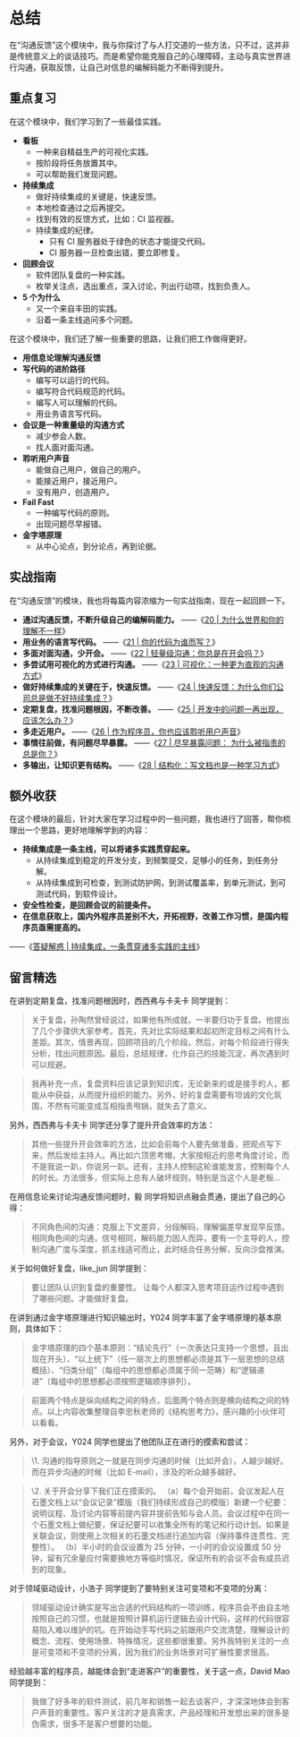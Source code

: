 # 总结

在“沟通反馈”这个模块中，我与你探讨了与人打交道的一些方法，只不过，这并非是传统意义上的谈话技巧。而是希望你能克服自己的心理障碍，主动与真实世界进行沟通，获取反馈，让自己对信息的编解码能力不断得到提升。





## 重点复习

在这个模块中，我们学习到了一些最佳实践。

- **看板**
    - 一种来自精益生产的可视化实践。
    - 按阶段将任务放置其中。
    - 可以帮助我们发现问题。
- **持续集成**
    - 做好持续集成的关键是，快速反馈。
    - 本地检查通过之后再提交。
    - 找到有效的反馈方式，比如：CI 监视器。
    - 持续集成的纪律。
        - 只有 CI 服务器处于绿色的状态才能提交代码。
        - CI 服务器一旦检查出错，要立即修复。
- **回顾会议**
    - 软件团队复盘的一种实践。
    - 枚举关注点，选出重点，深入讨论，列出行动项，找到负责人。
- **5 个为什么**
    - 又一个来自丰田的实践。
    - 沿着一条主线追问多个问题。



在这个模块中，我们还了解一些重要的思路，让我们把工作做得更好。

- **用信息论理解沟通反馈**
- **写代码的进阶路径**
    - 编写可以运行的代码。
    - 编写符合代码规范的代码。
    - 编写人可以理解的代码。
    - 用业务语言写代码。
- **会议是一种重量级的沟通方式**
    - 减少参会人数。
    - 找人面对面沟通。
- **聆听用户声音**
    - 能做自己用户，做自己的用户。
    - 能接近用户，接近用户。
    - 没有用户，创造用户。
- **Fail Fast**
    - 一种编写代码的原则。
    - 出现问题尽早报错。
- **金字塔原理**
    - 从中心论点，到分论点，再到论据。



## 实战指南

在“沟通反馈”的模块，我也将每篇内容浓缩为一句实战指南，现在一起回顾一下。

- **通过沟通反馈，不断升级自己的编解码能力。**
    ——《[20 | 为什么世界和你的理解不一样](http://time.geekbang.org/column/article/80755)》
- **用业务的语言写代码。**
    ——《[21 | 你的代码为谁而写？](http://time.geekbang.org/column/article/82581)》
- **多面对面沟通，少开会。**
    ——《[22 | 轻量级沟通：你总是在开会吗？](http://time.geekbang.org/column/article/82844)》
- **多尝试用可视化的方式进行沟通。**
    ——《[23 | 可视化：一种更为直观的沟通方式](http://time.geekbang.org/column/article/83082)》
- **做好持续集成的关键在于，快速反馈。**
    ——《[24 | 快速反馈：为什么你们公司总是做不好持续集成？](http://time.geekbang.org/column/article/83461)》
- **定期复盘，找准问题根因，不断改善。**
    ——《[25 | 开发中的问题一再出现，应该怎么办？](http://time.geekbang.org/column/article/83841)》
- **多走近用户。**
    ——《[26 | 作为程序员，你也应该聆听用户声音](http://time.geekbang.org/column/article/84185)》
- **事情往前做，有问题尽早暴露。**
    ——《[27 | 尽早暴露问题： 为什么被指责的总是你？](http://time.geekbang.org/column/article/84374)》
- **多输出，让知识更有结构。**
    ——《[28 | 结构化：写文档也是一种学习方式](http://time.geekbang.org/column/article/84663)》



## 额外收获

在这个模块的最后，针对大家在学习过程中的一些问题，我也进行了回答，帮你梳理出一个思路，更好地理解学到的内容：

- **持续集成是一条主线，可以将诸多实践贯穿起来。**
    - 从持续集成到稳定的开发分支，到频繁提交，足够小的任务，到任务分解。
    - 从持续集成到可检查，到测试防护网，到测试覆盖率，到单元测试，到可测试代码，到软件设计。
- **安全性检查，是回顾会议的前提条件。**
- **在信息获取上，国内外程序员差别不大，开拓视野，改善工作习惯，是国内程序员亟需提高的。**

——《[答疑解惑 | 持续集成，一条贯穿诸多实践的主线](http://time.geekbang.org/column/article/85049)》



## 留言精选

在讲到定期复盘，找准问题根因时，西西弗与卡夫卡 同学提到：

> 关于复盘，孙陶然曾经说过，如果他有所成就，一半要归功于复盘。他提出了几个步骤供大家参考。首先，先对比实际结果和起初所定目标之间有什么差距。其次，情景再现，回顾项目的几个阶段。然后，对每个阶段进行得失分析，找出问题原因。最后，总结规律，化作自己的技能沉淀，再次遇到时可以规避。

> 我再补充一点，复盘资料应该记录到知识库，无论新来的或是接手的人，都能从中获益，从而提升组织的能力。另外，好的复盘需要有坦诚的文化氛围，不然有可能变成互相指责甩锅，就失去了意义。

另外，西西弗与卡夫卡 同学还分享了提升开会效率的方法：

> 其他一些提升开会效率的方法，比如会前每个人要先做准备，把观点写下来，然后发给主持人。再比如六顶思考帽，大家按相近的思考角度讨论，而不是我说一趴，你说另一趴。还有，主持人控制这轮谁能发言，控制每个人的时长。方法很多，但实际上总有人破坏规则，特别是当这个人是老板…

在用信息论来讨论沟通反馈问题时，毅 同学将知识点融会贯通，提出了自己的心得：

> 不同角色间的沟通：克服上下文差异，分段解码，理解偏差早发现早反馈。相同角色间的沟通，信号相同，解码能力因人而异，要有一个主导的人，控制沟通广度与深度，抓主线适可而止，此时结合任务分解，反向沙盘推演。

关于如何做好复盘，like_jun 同学提到：

> 要让团队认识到复盘的重要性。
> 让每个人都深入思考项目运作过程中遇到了哪些问题。才能做好复盘。

在讲到通过金字塔原理进行知识输出时，Y024 同学丰富了金字塔原理的基本原则，具体如下：

> 金字塔原理的四个基本原则：“结论先行”（一次表达只支持一个思想，且出现在开头）、“以上统下”（任一层次上的思想都必须是其下一层思想的总结概括）、“归类分组”（每组中的思想都必须属于同一范畴）和“逻辑递进”（每组中的思想都必须按照逻辑顺序排列）。

> 前面两个特点是纵向结构之间的特点，后面两个特点则是横向结构之间的特点。以上内容收集整理自李忠秋老师的《结构思考力》，感兴趣的小伙伴可以看看。

另外，对于会议，Y024 同学也提出了他团队正在进行的摸索和尝试：

> \1. 沟通的指导原则之一就是在同步沟通的时候（比如开会），人越少越好。而在异步沟通的时候（比如 E-mail），涉及的听众越多越好。

> \2. 关于开会分享下我们正在摸索的。
> （a）每个会开始前，会议发起人在石墨文档上以“会议记录”模版（我们持续形成自己的模版）新建一个纪要：说明议程、及讨论内容等前提内容并提前告知与会人员。会议过程中在同一个石墨文档上做纪要，保证纪要可以收集全所有的笔记和行动计划。如果是关联会议，则使用上次相关的石墨文档进行追加内容（保持事件连贯性、完整性）。
> （b）半小时的会议设置为 25 分钟，一小时的会议设置成 50 分钟，留有冗余量应付需要换地方等临时情况，保证所有的会议不会有成员迟到的现象。

对于领域驱动设计，小浩子 同学提到了要特别关注可变项和不变项的分离：

> 领域驱动设计确实是写出合适的代码结构的一项训练，程序员会不由自主地按照自己的习惯，也就是按照计算机运行逻辑去设计代码，这样的代码很容易陷入难以维护的坑。在开始动手写代码之前跟用户交流清楚，理解设计的概念、流程、使用场景、特殊情况，这些都很重要。另外我特别关注的一点是可变项和不变项的分离，因为我们的业务场景对可扩展性要求很高。

经验越丰富的程序员，越能体会到“走进客户”的重要性，关于这一点，David Mao 同学提到：

> 我做了好多年的软件测试，前几年和销售一起去谈客户，才深深地体会到客户声音的重要性。客户关注的才是真需求，产品经理和开发想出来的很多是伪需求，很多不是客户想要的功能。

















































